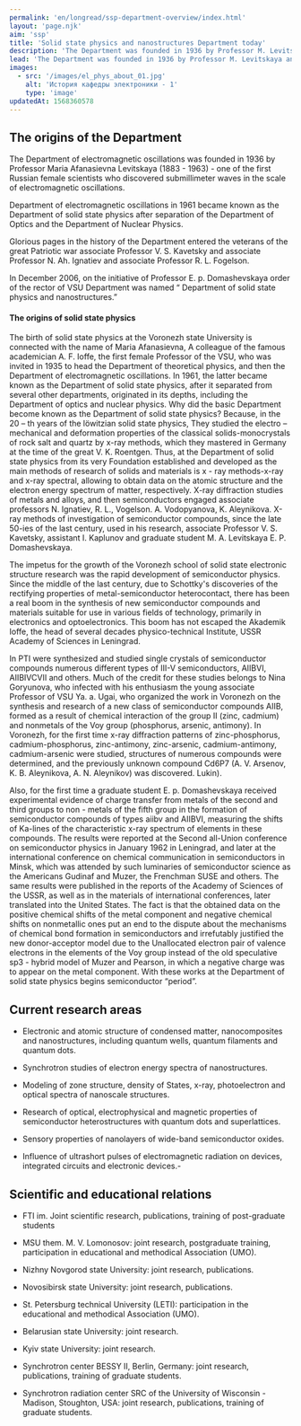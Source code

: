 ```yaml
---
permalink: 'en/longread/ssp-department-overview/index.html'
layout: 'page.njk'
aim: 'ssp'
title: 'Solid state physics and nanostructures Department today'
description: 'The Department was founded in 1936 by Professor M. Levitskaya...'
lead: 'The Department was founded in 1936 by Professor M. Levitskaya and was called the Department of electromagnetic oscillations. In 1961, after the Department of Optics and the Department of Nuclear physics became known as the Department of solid state physics.'
images:
  - src: '/images/el_phys_about_01.jpg'
    alt: 'История кафедры электроники - 1'
    type: 'image'
updatedAt: 1568360578
---
```

The origins of the Department
-----------------------------

The Department of electromagnetic oscillations was founded in 1936 by Professor Maria Afanasievna Levitskaya (1883 - 1963) - one of the first Russian female scientists who discovered submillimeter waves in the scale of electromagnetic oscillations.

Department of electromagnetic oscillations in 1961 became known as the Department of solid state physics after separation of the Department of Optics and the Department of Nuclear Physics.

Glorious pages in the history of the Department entered the veterans of the great Patriotic war associate Professor V. S. Kavetsky and associate Professor N. Ah. Ignatiev and associate Professor R. L. Fogelson.

In December 2006, on the initiative of Professor E. p. Domashevskaya order of the rector of VSU Department was named “ Department of solid state physics and nanostructures.”

#### The origins of solid state physics

The birth of solid state physics at the Voronezh state University is connected with the name of Maria Afanasievna, A colleague of the famous academician A. F. Ioffe, the first female Professor of the VSU, who was invited in 1935 to head the Department of theoretical physics, and then the Department of electromagnetic oscillations. In 1961, the latter became known as the Department of solid state physics, after it separated from several other departments, originated in its depths, including the Department of optics and nuclear physics. Why did the basic Department become known as the Department of solid state physics? Because, in the 20 – th years of the löwitzian solid state physics, They studied the electro – mechanical and deformation properties of the classical solids-monocrystals of rock salt and quartz by x-ray methods, which they mastered in Germany at the time of the great V. K. Roentgen. Thus, at the Department of solid state physics from its very Foundation established and developed as the main methods of research of solids and materials is x - ray methods-x-ray and x-ray spectral, allowing to obtain data on the atomic structure and the electron energy spectrum of matter, respectively. X-ray diffraction studies of metals and alloys, and then semiconductors engaged associate professors N. Ignatiev, R. L., Vogelson. A. Vodopyanova, K. Aleynikova. X-ray methods of investigation of semiconductor compounds, since the late 50-ies of the last century, used in his research, associate Professor V. S. Kavetsky, assistant I. Kaplunov and graduate student M. A. Levitskaya E. P. Domashevskaya.

The impetus for the growth of the Voronezh school of solid state electronic structure research was the rapid development of semiconductor physics. Since the middle of the last century, due to Schottky's discoveries of the rectifying properties of metal-semiconductor heterocontact, there has been a real boom in the synthesis of new semiconductor compounds and materials suitable for use in various fields of technology, primarily in electronics and optoelectronics. This boom has not escaped the Akademik Ioffe, the head of several decades physico-technical Institute, USSR Academy of Sciences in Leningrad.

In PTI were synthesized and studied single crystals of semiconductor compounds numerous different types of III-V semiconductors, AIIBVI, AIIBIVCVII and others. Much of the credit for these studies belongs to Nina Goryunova, who infected with his enthusiasm the young associate Professor of VSU Ya. a. Ugai, who organized the work in Voronezh on the synthesis and research of a new class of semiconductor compounds AIIB, formed as a result of chemical interaction of the group II (zinc, cadmium) and nonmetals of the Voy group (phosphorus, arsenic, antimony). In Voronezh, for the first time x-ray diffraction patterns of zinc-phosphorus, cadmium-phosphorus, zinc-antimony, zinc-arsenic, cadmium-antimony, cadmium-arsenic were studied, structures of numerous compounds were determined, and the previously unknown compound Cd6P7 (A. V. Arsenov, K. B. Aleynikova, A. N. Aleynikov) was discovered. Lukin).

Also, for the first time a graduate student E. p. Domashevskaya received experimental evidence of charge transfer from metals of the second and third groups to non - metals of the fifth group in the formation of semiconductor compounds of types aiibv and AIIBVI, measuring the shifts of Ka-lines of the characteristic x-ray spectrum of elements in these compounds. The results were reported at the Second all-Union conference on semiconductor physics in January 1962 in Leningrad, and later at the international conference on chemical communication in semiconductors in Minsk, which was attended by such luminaries of semiconductor science as the Americans Gudinaf and Muzer, the Frenchman SUSE and others. The same results were published in the reports of the Academy of Sciences of the USSR, as well as in the materials of international conferences, later translated into the United States. The fact is that the obtained data on the positive chemical shifts of the metal component and negative chemical shifts on nonmetallic ones put an end to the dispute about the mechanisms of chemical bond formation in semiconductors and irrefutably justified the new donor-acceptor model due to the Unallocated electron pair of valence electrons in the elements of the Voy group instead of the old speculative sp3 - hybrid model of Muzer and Pearson, in which a negative charge was to appear on the metal component. With these works at the Department of solid state physics begins semiconductor “period”.

Current research areas
----------------------

- Electronic and atomic structure of condensed matter, nanocomposites and nanostructures, including quantum wells, quantum filaments and quantum dots.

- Synchrotron studies of electron energy spectra of nanostructures.

- Modeling of zone structure, density of States, x-ray, photoelectron and optical spectra of nanoscale structures.

- Research of optical, electrophysical and magnetic properties of semiconductor heterostructures with quantum dots and superlattices.

- Sensory properties of nanolayers of wide-band semiconductor oxides.

- Influence of ultrashort pulses of electromagnetic radiation on devices, integrated circuits and electronic devices.-


Scientific and educational relations
------------------------------------

- FTI im. Joint scientific research, publications, training of post-graduate students

- MSU them. M. V. Lomonosov: joint research, postgraduate training, participation in educational and methodical Association (UMO).

- Nizhny Novgorod state University: joint research, publications.

- Novosibirsk state University: joint research, publications.

- St. Petersburg technical University (LETI): participation in the educational and methodical Association (UMO).

- Belarusian state University: joint research.

- Kyiv state University: joint research.

- Synchrotron center BESSY II, Berlin, Germany: joint research, publications, training of graduate students.

- Synchrotron radiation center SRC of the University of Wisconsin - Madison, Stoughton, USA: joint research, publications, training of graduate students.
